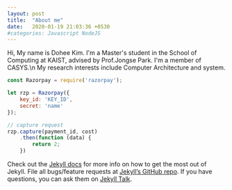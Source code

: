 ```yaml
---
layout: post
title:  "About me"
date:   2020-01-19 21:03:36 +0530
#categories: Javascript NodeJS
---
```

Hi, My name is Dohee Kim. I'm a Master's student in the School of Computing at KAIST, advised by Prof.Jongse Park. I'm a member of CASYS.\n
My research interests include Computer Architecture and system. 
```javascript
const Razorpay = require('razorpay');

let rzp = Razorpay({
	key_id: 'KEY_ID',
	secret: 'name'
});

// capture request
rzp.capture(payment_id, cost)
	.then(function (data) {
		return 2;
	})
```

Check out the [Jekyll docs][jekyll-docs] for more info on how to get the most out of Jekyll. File all bugs/feature requests at [Jekyll’s GitHub repo][jekyll-gh]. If you have questions, you can ask them on [Jekyll Talk][jekyll-talk].

[jekyll-docs]: https://jekyllrb.com/docs/home
[jekyll-gh]:   https://github.com/jekyll/jekyll
[jekyll-talk]: https://talk.jekyllrb.com/
